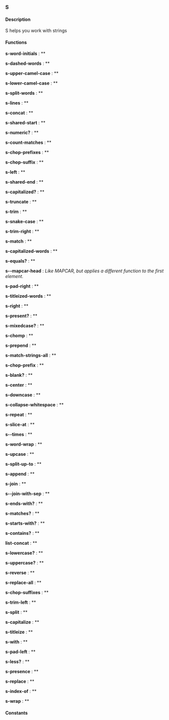 ### S

#### Description

S helps you work with strings
#### Functions

**s-word-initials** : **

**s-dashed-words** : **

**s-upper-camel-case** : **

**s-lower-camel-case** : **

**s-split-words** : **

**s-lines** : **

**s-concat** : **

**s-shared-start** : **

**s-numeric?** : **

**s-count-matches** : **

**s-chop-prefixes** : **

**s-chop-suffix** : **

**s-left** : **

**s-shared-end** : **

**s-capitalized?** : **

**s-truncate** : **

**s-trim** : **

**s-snake-case** : **

**s-trim-right** : **

**s-match** : **

**s-capitalized-words** : **

**s-equals?** : **

**s--mapcar-head** : *Like MAPCAR, but applies a different function to the first element.*

**s-pad-right** : **

**s-titleized-words** : **

**s-right** : **

**s-present?** : **

**s-mixedcase?** : **

**s-chomp** : **

**s-prepend** : **

**s-match-strings-all** : **

**s-chop-prefix** : **

**s-blank?** : **

**s-center** : **

**s-downcase** : **

**s-collapse-whitespace** : **

**s-repeat** : **

**s-slice-at** : **

**s--times** : **

**s-word-wrap** : **

**s-upcase** : **

**s-split-up-to** : **

**s-append** : **

**s-join** : **

**s--join-with-sep** : **

**s-ends-with?** : **

**s-matches?** : **

**s-starts-with?** : **

**s-contains?** : **

**list-concat** : **

**s-lowercase?** : **

**s-uppercase?** : **

**s-reverse** : **

**s-replace-all** : **

**s-chop-suffixes** : **

**s-trim-left** : **

**s-split** : **

**s-capitalize** : **

**s-titleize** : **

**s-with** : **

**s-pad-left** : **

**s-less?** : **

**s-presence** : **

**s-replace** : **

**s-index-of** : **

**s-wrap** : **

#### Constants


